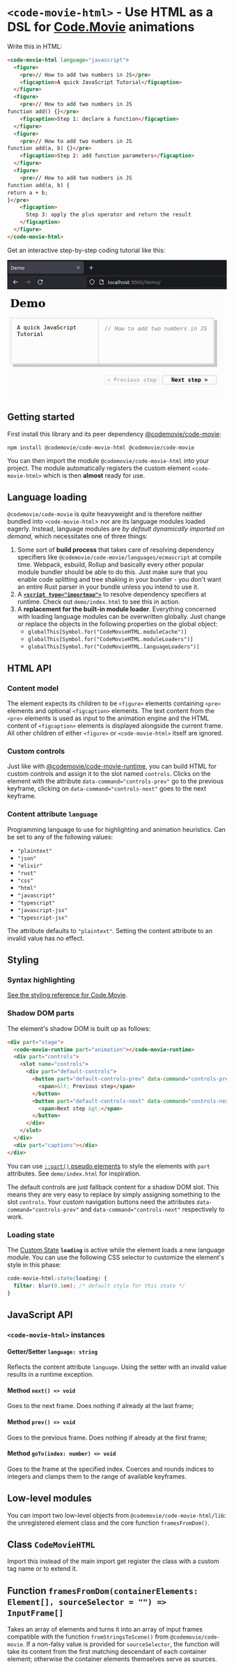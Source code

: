 # `<code-movie-html>` - Use HTML as a DSL for [Code.Movie](https://code.movie) animations

Write this in HTML:

```html
<code-movie-html language="javascript">
  <figure>
    <pre>// How to add two numbers in JS</pre>
    <figcaption>A quick JavaScript Tutorial</figcaption>
  </figure>
  <figure>
    <pre>// How to add two numbers in JS
function add() {}</pre>
    <figcaption>Step 1: declare a function</figcaption>
  </figure>
  <figure>
    <pre>// How to add two numbers in JS
function add(a, b) {}</pre>
    <figcaption>Step 2: add function parameters</figcaption>
  </figure>
  <figure>
    <pre>// How to add two numbers in JS
function add(a, b) {
return a + b;
}</pre>
    <figcaption>
      Step 3: apply the plus operator and return the result
    </figcaption>
  </figure>
</code-movie-html>
```

Get an interactive step-by-step coding tutorial like this:

<img alt="An animated JavaScript tutorial" src="./assets/demo.gif">

## Getting started

First install this library and its peer dependency [@codemovie/code-movie](https://code.movie):

```shell
npm install @codemovie/code-movie-html @codemovie/code-movie
```

You can then import the module `@codemovie/code-movie-html` into your project. The
module automatically registers the custom element `<code-movie-html>` which is then
**almost** ready for use.

## Language loading

`@codemovie/code-movie` is quite heavyweight and is therefore neither bundled
into `<code-movie-html`> nor are its language modules loaded eagerly. Instead,
language modules are _by default dynamically imported on demand_, which
necessitates one of three things:

1. Some sort of **build process** that takes care of resolving dependency
   specifiers like `@codemovie/code-movie/languages/ecmascript` at compile time.
   Webpack, esbuild, Rollup and basically every other popular module bundler
   should be able to do this. Just make sure that you enable code splitting and
   tree shaking in your bundler - you don't want an entire Rust parser in your
   bundle unless you intend to use it.
2. A [**`<script type="importmap">`**](https://developer.mozilla.org/en-US/docs/Web/HTML/Element/script/type/importmap)
   to resolve dependency specifiers at runtime. Check out `demo/index.html` to
   see this in action.
3. A **replacement for the built-in module loader**. Everything concerned with
   loading language modules can be overwritten globally. Just change or replace
   the objects in the following properties on the global object:
     - `globalThis[Symbol.for("CodeMovieHTML.moduleCache")]`
     - `globalThis[Symbol.for("CodeMovieHTML.moduleLoaders")]`
     - `globalThis[Symbol.for("CodeMovieHTML.languageLoaders")]`

## HTML API

### Content model

The element expects its children to be `<figure>` elements containing `<pre>`
elements and optional `<figcaption>` elements. The text content from the `<pre>`
elements is used as input to the animation engine and the HTML content of
`<figcaption>` elements is displayed alongside the current frame. All other
children of either `<figure>` or `<code-movie-html>` itself are ignored.

### Custom controls

Just like with [@codemovie/code-movie-runtime](https://github.com/CodeMovie/code-movie-runtime),
you can build HTML for custom controls and assign it to the slot named
`controls`. Clicks on the element with the attribute `data-command="controls-prev"`
go to the previous keyframe, clicking on `data-command="controls-next"` goes to
the next keyframe.

### Content attribute `language`

Programming language to use for highlighting and animation heuristics. Can be
set to any of the following values:

- `"plaintext"`
- `"json"`
- `"elixir"`
- `"rust"`
- `"css"`
- `"html"`
- `"javascript"`
- `"typescript"`
- `"javascript-jsx"`
- `"typescript-jsx"`

The attribute defaults to `"plaintext"`. Setting the content attribute to an
invalid value has no effect.

## Styling

### Syntax highlighting

[See the styling reference for Code.Movie](https://code.movie/docs/styling/css.html).

### Shadow DOM parts

The element's shadow DOM is built up as follows:

```html
<div part="stage">
  <code-movie-runtime part="animation"></code-movie-runtime>
  <div part="controls">
    <slot name="controls">
      <div part="default-controls">
        <button part="default-controls-prev" data-command="controls-prev">
          <span>&lt; Previous step</span>
        </button>
        <button part="default-controls-next" data-command="controls-next">
          <span>Next step &gt;</span>
        </button>
      </div>
    </slot>
  </div>
  <div part="captions"></div>
</div>
```

You can use [`::part()` pseudo elements](https://developer.mozilla.org/en-US/docs/Web/CSS/::part) to style the elements with `part` attributes. See `demo/index.html` for inspiration.

The default controls are just fallback content for a shadow DOM slot. This means they are very easy to replace by simply assigning something to the slot `controls`. Your custom navigation buttons need the attributes `data-command="controls-prev"` and `data-command="controls-next"` respectively to work.

### Loading state

The [Custom State](https://developer.mozilla.org/en-US/docs/Web/API/CustomStateSet)
**`loading`** is active while the element loads a new language module. You can
use the following CSS selector to customize the element's style in this phase:

```css
code-movie-html:state(loading) {
  filter: blur(0.1em); /* default style for this state */
}
```

## JavaScript API

### `<code-movie-html>` instances

#### Getter/Setter `language: string`

Reflects the content attribute `language`. Using the setter with an invalid
value results in a runtime exception.

#### Method `next() => void`

Goes to the next frame. Does nothing if already at the last frame;

#### Method `prev() => void`

Goes to the previous frame. Does nothing if already at the first frame;

#### Method `goTo(index: number) => void`

Goes to the frame at the specified index. Coerces and rounds indices to integers and clamps them to the range of available keyframes.

## Low-level modules

You can import two low-level objects from `@codemovie/code-movie-html/lib`: the
unregistered element class and the core function `framesFromDom()`.

## Class `CodeMovieHTML`

Import this instead of the main import get register the class with a custom tag
name or to extend it.

## Function `framesFromDom(containerElements: Element[], sourceSelector = "") => InputFrame[]`

Takes an array of elements and turns it into an array of input frames compatible with the function `fromStringsToScene()` from `@codemovie/code-movie`. If a non-falsy value is provided for `sourceSelector`, the function will take its content from the first matching descendant of each container element; otherwise the container elements themselves serve as sources.
